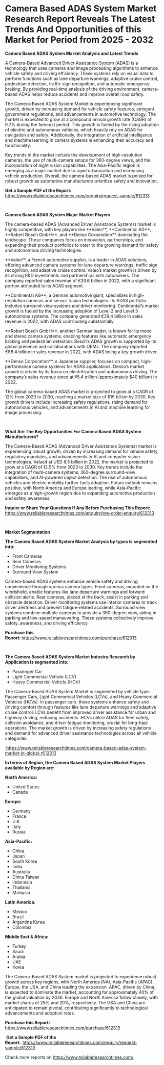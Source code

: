 <p><h1>Camera Based ADAS System Market Research Report Reveals The Latest Trends And Opportunities of this Market for Period from 2025 - 2032</h1></p><p><strong>Camera Based ADAS System Market Analysis and Latest Trends</strong></p>
<p><p>A Camera-Based Advanced Driver Assistance System (ADAS) is a technology that uses cameras and image processing algorithms to enhance vehicle safety and driving efficiency. These systems rely on visual data to perform functions such as lane departure warnings, adaptive cruise control, pedestrian detection, traffic sign recognition, and automatic emergency braking. By providing real-time analysis of the driving environment, camera-based ADAS helps reduce accidents and improve overall road safety.</p><p>The Camera-Based ADAS System Market is experiencing significant growth, driven by increasing demand for vehicle safety features, stringent government regulations, and advancements in automotive technology. The market is expected to grow at a compound annual growth rate (CAGR) of 9.7% during the forecast period. This growth is fueled by the rising adoption of electric and autonomous vehicles, which heavily rely on ADAS for navigation and safety. Additionally, the integration of artificial intelligence and machine learning in camera systems is enhancing their accuracy and functionality.</p><p>Key trends in the market include the development of high-resolution cameras, the use of multi-camera setups for 360-degree views, and the incorporation of night vision capabilities. The Asia-Pacific region is emerging as a major market due to rapid urbanization and increasing vehicle production. Overall, the camera-based ADAS market is poised for robust growth as automotive manufacturers prioritize safety and innovation.</p></p>
<p><strong>Get a Sample PDF of the Report:&nbsp;</strong> <a href="https://www.reliableresearchtimes.com/enquiry/request-sample/612313?utm_campaign=1420&utm_medium=2&utm_source=Github&utm_content=ia&utm_term=20012025&utm_id=camera-based-adas-system">https://www.reliableresearchtimes.com/enquiry/request-sample/612313</a></p>
<p>&nbsp;</p>
<p><strong>Camera Based ADAS System Major Market Players</strong></p>
<p><p>The camera-based ADAS (Advanced Driver Assistance Systems) market is highly competitive, with key players like **Valeo**, **Continental AG**, **Robert Bosch GmbH**, and **Denso Corporation** dominating the landscape. These companies focus on innovation, partnerships, and expanding their product portfolios to cater to the growing demand for safety and autonomous driving technologies.</p><p>**Valeo**, a French automotive supplier, is a leader in ADAS solutions, offering advanced camera systems for lane departure warnings, traffic sign recognition, and adaptive cruise control. Valeo’s market growth is driven by its strong R&D investments and partnerships with automakers. The company reported sales revenue of €20.6 billion in 2022, with a significant portion attributed to its ADAS segment.</p><p>**Continental AG**, a German automotive giant, specializes in high-resolution cameras and sensor fusion technologies. Its ADAS portfolio includes surround-view systems and driver monitoring. Continental’s market growth is fueled by the increasing adoption of Level 2 and Level 3 autonomous systems. The company generated €39.4 billion in sales revenue in 2022, with ADAS contributing substantially.</p><p>**Robert Bosch GmbH**, another German leader, is known for its mono and stereo camera systems, enabling features like automatic emergency braking and pedestrian detection. Bosch’s ADAS growth is supported by its global presence and collaborations with OEMs. The company reported €88.4 billion in sales revenue in 2022, with ADAS being a key growth driver.</p><p>**Denso Corporation**, a Japanese supplier, focuses on compact, high-performance camera systems for ADAS applications. Denso’s market growth is driven by its focus on electrification and autonomous driving. The company’s sales revenue stood at ¥5.4 trillion (approximately $40 billion) in 2022.</p><p>The global camera-based ADAS market is projected to grow at a CAGR of 12% from 2023 to 2030, reaching a market size of $15 billion by 2030. Key growth drivers include increasing safety regulations, rising demand for autonomous vehicles, and advancements in AI and machine learning for image processing.</p></p>
<p>&nbsp;</p>
<p><strong>What Are The Key Opportunities For Camera Based ADAS System Manufacturers?</strong></p>
<p><p>The Camera-Based ADAS (Advanced Driver Assistance Systems) market is experiencing robust growth, driven by increasing demand for vehicle safety, regulatory mandates, and advancements in AI and computer vision technologies. Valued at USD 8.5 billion in 2022, the market is projected to grow at a CAGR of 12.5% from 2023 to 2030. Key trends include the integration of multi-camera systems, 360-degree surround-view capabilities, and AI-powered object detection. The rise of autonomous vehicles and electric mobility further fuels adoption. Future outlook remains positive, with North America and Europe leading, while Asia-Pacific emerges as a high-growth region due to expanding automotive production and safety awareness.</p></p>
<p><strong>Inquire or Share Your Questions If Any Before Purchasing This Report:</strong> <a href="https://www.reliableresearchtimes.com/enquiry/pre-order-enquiry/612313?utm_campaign=1420&utm_medium=2&utm_source=Github&utm_content=ia&utm_term=20012025&utm_id=camera-based-adas-system">https://www.reliableresearchtimes.com/enquiry/pre-order-enquiry/612313</a></p>
<p>&nbsp;</p>
<p><strong>Market Segmentation</strong></p>
<p><strong>The Camera Based ADAS System Market Analysis by types is segmented into:</strong></p>
<p><ul><li>Front Cameras</li><li>Rear Cameras</li><li>Driver Monitoring Systems</li><li>Surround View System</li></ul></p>
<p><p>Camera-based ADAS systems enhance vehicle safety and driving convenience through various camera types. Front cameras, mounted on the windshield, enable features like lane departure warnings and forward collision alerts. Rear cameras, placed at the back, assist in parking and obstacle detection. Driver monitoring systems use interior cameras to track driver alertness and prevent fatigue-related accidents. Surround view systems combine multiple cameras to provide a 360-degree view, aiding in parking and low-speed maneuvering. These systems collectively improve safety, awareness, and driving efficiency.</p></p>
<p><strong>Purchase this Report:&nbsp;</strong><a href="https://www.reliableresearchtimes.com/purchase/612313?utm_campaign=1420&utm_medium=2&utm_source=Github&utm_content=ia&utm_term=20012025&utm_id=camera-based-adas-system">https://www.reliableresearchtimes.com/purchase/612313</a></p>
<p>&nbsp;</p>
<p><strong>The Camera Based ADAS System Market Industry Research by Application is segmented into:</strong></p>
<p><ul><li>Passenger Car</li><li>Light Commercial Vehicle (LCV)</li><li>Heavy Commercial Vehicle (HCV)</li></ul></p>
<p><p>The Camera-Based ADAS System Market is segmented by vehicle type: Passenger Cars, Light Commercial Vehicles (LCVs), and Heavy Commercial Vehicles (HCVs). In passenger cars, these systems enhance safety and driving comfort through features like lane departure warnings and adaptive cruise control. LCVs benefit from improved driver assistance for urban and highway driving, reducing accidents. HCVs utilize ADAS for fleet safety, collision avoidance, and driver fatigue monitoring, crucial for long-haul operations. The market growth is driven by increasing safety regulations and demand for advanced driver assistance technologies across all vehicle categories.</p></p>
<p><a href="https://www.reliableresearchtimes.com/camera-based-adas-system-market-in-global-r612313?utm_campaign=1420&utm_medium=2&utm_source=Github&utm_content=ia&utm_term=20012025&utm_id=camera-based-adas-system">&nbsp;https://www.reliableresearchtimes.com/camera-based-adas-system-market-in-global-r612313</a></p>
<p><strong>In terms of Region, the Camera Based ADAS System Market Players available by Region are:</strong></p>
<p>
    <p> <strong> North America: </strong>
        <ul>
            <li>United States</li>
            <li>Canada</li>
        </ul>
        </p> 
    <p> <strong> Europe: </strong>
        <ul>
            <li>Germany</li>
            <li>France</li>
            <li>U.K.</li>
            <li>Italy</li>
            <li>Russia</li>
        </ul>
        </p> 
    <p> <strong> Asia-Pacific: </strong>
        <ul>
            <li>China</li>
            <li>Japan</li>
            <li>South Korea</li>
            <li>India</li>
            <li>Australia</li>
            <li>China Taiwan</li>
            <li>Indonesia</li>
            <li>Thailand</li>
            <li>Malaysia</li>
        </ul>
        </p> 
    <p> <strong> Latin America: </strong>
        <ul>
            <li>Mexico</li>
            <li>Brazil</li>
            <li>Argentina Korea</li>
            <li>Colombia</li>
        </ul>
        </p> 
    <p> <strong> Middle East & Africa: </strong>
        <ul>
            <li>Turkey</li>
            <li>Saudi</li>
            <li>Arabia</li>
            <li>UAE</li>
            <li>Korea</li>
        </ul>
    </p>
    </p>
<p><p>The Camera-Based ADAS System market is projected to experience robust growth across key regions, with North America (NA), Asia-Pacific (APAC), Europe, the USA, and China leading the expansion. APAC, driven by China, is expected to dominate the market, accounting for approximately 40% of the global valuation by 2030. Europe and North America follow closely, with market shares of 25% and 20%, respectively. The USA and China are anticipated to remain pivotal, contributing significantly to technological advancements and adoption rates.</p></p>
<p><strong>Purchase this Report: </strong><a href="https://www.reliableresearchtimes.com/purchase/612313?utm_campaign=1420&utm_medium=2&utm_source=Github&utm_content=ia&utm_term=20012025&utm_id=camera-based-adas-system">https://www.reliableresearchtimes.com/purchase/612313</a></p>
<p>&nbsp;<strong>Get a Sample PDF of the Report:&nbsp;&nbsp;</strong><a href="https://www.reliableresearchtimes.com/enquiry/request-sample/612313?utm_campaign=1420&utm_medium=2&utm_source=Github&utm_content=ia&utm_term=20012025&utm_id=camera-based-adas-system">https://www.reliableresearchtimes.com/enquiry/request-sample/612313</a></p>
<p><strong></strong></p>
<p>Check more reports on <a href="https://www.reliableresearchtimes.com/?utm_campaign=1420&utm_medium=2&utm_source=Github&utm_content=ia&utm_term=20012025&utm_id=camera-based-adas-system">https://www.reliableresearchtimes.com/</a></p>
